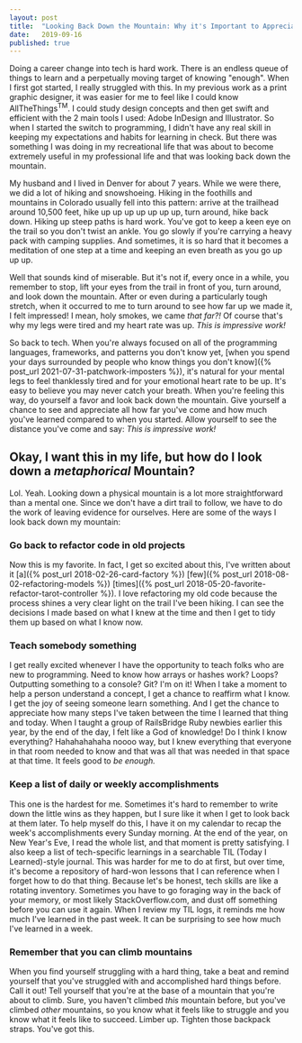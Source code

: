 ```yaml
---
layout: post
title:  "Looking Back Down the Mountain: Why it's Important to Appreciate the Work it Took to Get You Here"
date:   2019-09-16
published: true
---
```


Doing a career change into tech is hard work. There is an endless queue of things to learn and a perpetually moving target of knowing "enough". When I first got started, I really struggled with this. In my previous work as a print graphic designer, it was easier for me to feel like I could know AllTheThings<sup>TM</sup>. I could study design concepts and then get swift and efficient with the 2 main tools I used: Adobe InDesign and Illustrator. So when I started the switch to programming, I didn't have any real skill in keeping my expectations and habits for learning in check. But there was something I was doing in my recreational life that was about to become extremely useful in my professional life and that was looking back down the mountain.

My husband and I lived in Denver for about 7 years. While we were there, we did a lot of hiking and snowshoeing. Hiking in the foothills and mountains in Colorado usually fell into this pattern: arrive at the trailhead around 10,500 feet, hike up up up up up up up, turn around, hike back down. Hiking up steep paths is hard work. You've got to keep a keen eye on the trail so you don't twist an ankle. You go slowly if you're carrying a heavy pack with camping supplies. And sometimes, it is so hard that it becomes a meditation of one step at a time and keeping an even breath as you go up up up.

Well that sounds kind of miserable. But it's not if, every once in a while, you remember to stop, lift your eyes from the trail in front of you, turn around, and look down the mountain. After or even during a particularly tough stretch, when it occurred to me to turn around to see how far up we made it, I felt impressed! I mean, holy smokes, we came _that far?!_ Of course that's why my legs were tired and my heart rate was up. _This is impressive work!_

So back to tech. When you're always focused on all of the programming languages, frameworks, and patterns you don't know yet, [when you spend your days surrounded by people who know things you don't know]({% post_url 2021-07-31-patchwork-imposters %}), it's natural for your mental legs to feel thanklessly tired and for your emotional heart rate to be up. It's easy to believe you may never catch your breath. When you're feeling this way, do yourself a favor and look back down the mountain. Give yourself a chance to see and appreciate all how far you've come and how much you've learned compared to when you started. Allow yourself to see the distance you've come and say: _This is impressive work!_

## Okay, I want this in my life, but how do I look down a _metaphorical_ Mountain?
Lol. Yeah. Looking down a physical mountain is a lot more straightforward than a mental one. Since we don't have a dirt trail to follow, we have to do the work of leaving evidence for ourselves. Here are some of the ways I look back down my mountain:

### Go back to refactor code in old projects
Now this is my favorite. In fact, I get so excited about this, I've written about it [a]({% post_url 2018-02-26-card-factory %}) [few]({% post_url 2018-08-02-refactoring-models %}) [times]({% post_url 2018-05-20-favorite-refactor-tarot-controller %}). I love refactoring my old code because the process shines a very clear light on the trail I've been hiking. I can see the decisions I made based on what I knew at the time and then I get to tidy them up based on what I know now.

### Teach somebody something
I get really excited whenever I have the opportunity to teach folks who are new to programming. Need to know how arrays or hashes work? Loops? Outputting something to a console? Git? I'm on it! When I take a moment to help a person understand a concept, I get a chance to reaffirm what I know. I get the joy of seeing someone learn something. And I get the chance to appreciate how many steps I've taken between the time I learned that thing and today. When I taught a group of RailsBridge Ruby newbies earlier this year, by the end of the day, I felt like a God of knowledge! Do I think I know everything? Hahahahahaha noooo way, but I knew everything that everyone in that room needed to know and that was all that was needed in that space at that time. It feels good to _be enough._

### Keep a list of daily or weekly accomplishments
This one is the hardest for me. Sometimes it's hard to remember to write down the little wins as they happen, but I sure like it when I get to look back at them later. To help myself do this, I have it on my calendar to recap the week's accomplishments every Sunday morning. At the end of the year, on New Year's Eve, I read the whole list, and that moment is pretty satisfying. I also keep a list of tech-specific learnings in a searchable TIL (Today I Learned)-style journal. This was harder for me to do at first, but over time, it's become a repository of hard-won lessons that I can reference when I forget how to do that thing. Because let's be honest, tech skills are like a rotating inventory. Sometimes you have to go foraging way in the back of your memory, or most likely StackOverflow.com, and dust off something before you can use it again. When I review my TIL logs, it reminds me how much I've learned in the past week. It can be surprising to see how much I've learned in a week.

### Remember that you can climb mountains
When you find yourself struggling with a hard thing, take a beat and remind yourself that you've struggled with and accomplished hard things before. Call it out! Tell yourself that you're at the base of a mountain that you're about to climb. Sure, you haven't climbed _this_ mountain before, but you've climbed _other_ mountains, so you know what it feels like to struggle and you know what it feels like to succeed. Limber up. Tighten those backpack straps. You've got this.

